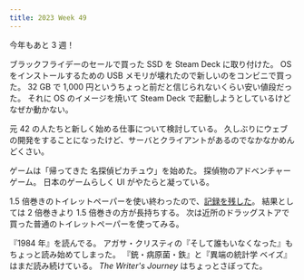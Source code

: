 ```yaml
---
title: 2023 Week 49
---
```


今年もあと 3 週！

ブラックフライデーのセールで買った SSD を Steam Deck に取り付けた。
OS をインストールするための USB メモリが壊れたので新しいのをコンビニで買った。
32 GB で 1,000 円というちょっと前だと信じられないくらい安い値段だった。
それに OS のイメージを焼いて Steam Deck で起動しようとしているけどなぜか動かない。

元 42 の人たちと新しく始める仕事について検討している。
久しぶりにウェブの開発をすることになったけど、サーバとクライアントがあるのでなかなかめんどくさい。

ゲームは「帰ってきた 名探偵ピカチュウ」を始めた。
探偵物のアドベンチャーゲーム。
日本のゲームらしく UI がやたらと凝っている。

1.5 倍巻きのトイレットペーパーを使い終わったので、[記録を残した](https://torus.github.io/2023/02/15/toilet-paper.html)。
結果としては 2 倍巻きより 1.5 倍巻きの方が長持ちする。
次は近所のドラッグストアで買った普通のトイレットペーパーを使ってみる。

『1984 年』を読んでる。
アガサ・クリスティの『そして誰もいなくなった』もちょっと読み始めてしまった。
『銃・病原菌・鉄』と『異端の統計学 ベイズ』はまだ読み続けている。
_The Writer's Journey_ はちょっとさぼってた。
